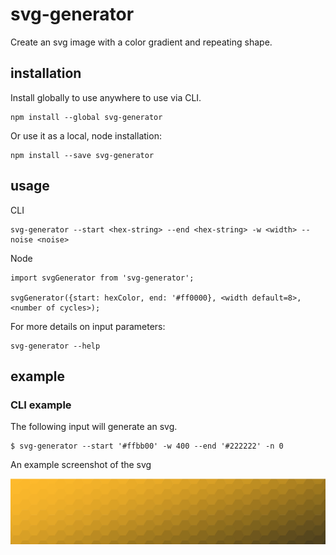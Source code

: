 # svg-generator

Create an svg image with a color gradient and repeating shape.


## __installation__


Install globally to use anywhere to use via CLI.

```
npm install --global svg-generator
```


Or use it as a local, node installation:

```
npm install --save svg-generator
```


## __usage__

CLI 
```
svg-generator --start <hex-string> --end <hex-string> -w <width> --noise <noise> 
```

Node
```
import svgGenerator from 'svg-generator';

svgGenerator({start: hexColor, end: '#ff0000}, <width default=8>, <number of cycles>);
```

For more details on input parameters:

```
svg-generator --help
```
## __example__

### CLI example

The following input will generate an svg.

```
$ svg-generator --start '#ffbb00' -w 400 --end '#222222' -n 0
```

An example screenshot of the svg 

![svg image screenshot](./assets/output.png)

